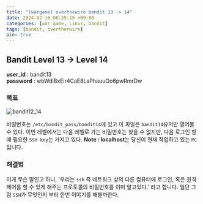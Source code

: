 ```yaml
---
title: "[wargame] overthewire bandit 13 -> 14"
date: 2024-02-16 00:25:15 +09:00
categories: [war game, Linux, bandit]
tags: [bandit, overtherwire]
pin: true
---
```


## Bandit Level 13 -> Level 14

**user_id** : bandit13<br/>
**password** : wbWdlBxEir4CaE8LaPhauuOo6pwRmrDw

### 목표

![bandit12_14](https://github.com/oil-lamp-cat/oil-lamp-cat.github.io/assets/103806022/6859c2c8-b01d-4c9c-9d19-be59b98dfd64)

비밀번호는 `/etc/bandit_pass/bandit14`에 있고 이 파일은 `bandit14`유저만 열어볼 수 있다. 이번 레벨에서는 다음 레벨로 가는 비밀번호는 찾을 수 없지만, 다음 로그인 할 때 필요한 `SSH key`는 가지고 있다. **Note : localhost**는 당신이 현재 작업하고 있는 `PC` 입니다.

### 해결법

이게 무슨 말인고 하니, '우리는 `ssh` 즉 네트워크 상의 다른 컴퓨터에 로그인, 혹은 원격 제어를 할 수 있게 해주는 프로토콜의 비밀번호를 이미 알고있다.' 라고 합니다. 일단 그럼 `SSH`가 무엇인지 부터 한번 이야기를 해볼까한다.
